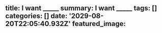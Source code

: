 title: I want _____
summary: I want _____
tags: []
categories: []
date: '2029-08-20T22:05:40.932Z'
featured_image:
---
